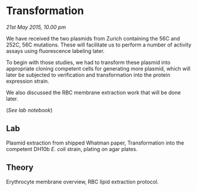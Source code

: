 Transformation
==============

*21st May 2015, 10.00 pm*

We have received the two plasmids from Zurich containing the 56C and 252C, 56C
mutations. These will facilitate us to perform a number of activity assays using
fluorescence labeling later.

To begin with those studies, we had to transform these plasmid into appropriate
cloning competent cells for generating more plasmid, which will later be
subjected to verification and transformation into the protein expression
strain.

We also discussed the RBC membrane extraction work that will be done later.

(*See lab notebook*)

Lab
---

Plasmid extraction from shipped Whatman paper, Transformation into the
competent DH10b *E. coli* strain, plating on agar plates.

Theory
----

Erythrocyte membrane overview, RBC lipid extraction protocol.
